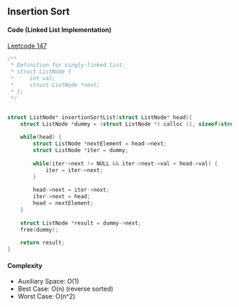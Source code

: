 ## Insertion Sort

#### Code (Linked List Implementation)
[Leetcode 147](https://leetcode.com/problems/insertion-sort-list/)
```c
/**
 * Definition for singly-linked list.
 * struct ListNode {
 *     int val;
 *     struct ListNode *next;
 * };
 */


struct ListNode* insertionSortList(struct ListNode* head){
    struct ListNode *dummy = (struct ListNode *) calloc (1, sizeof(struct ListNode));
    
    while(head) {
        struct ListNode *nextElement = head->next;
        struct ListNode *iter = dummy;
        
        while(iter->next != NULL && iter->next->val < head->val) {
            iter = iter->next;
        }
        
        head->next = iter->next;
        iter->next = head;
        head = nextElement;
    }
    
    struct ListNode *result = dummy->next;
    free(dummy);
    
    return result;
}
```

#### Complexity

- Auxiliary Space: O(1)
- Best Case: O(n) (reverse sorted)
- Worst Case: O(n^2)